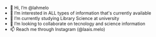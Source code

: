 - 👋 Hi, I’m @lahmelo
- 👀 I’m interested in ALL types of information that's currently available
- 🌱 I’m currently studying Library Science at university 
- 💞️ I’m looking to collaborate on tecnology and science information 
- 📫 Reach me through Instagram (@laais.melo)


